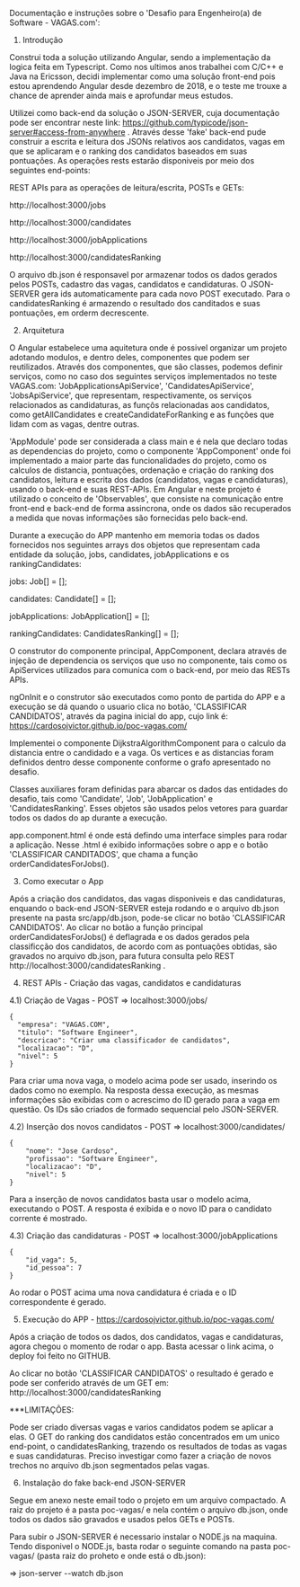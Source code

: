 Documentação e instruções sobre o 'Desafio para Engenheiro(a) de Software - VAGAS.com':

1) Introdução

Construi toda a solução utilizando Angular, sendo a implementação da logica feita em Typescript. Como nos ultimos anos trabalhei com C/C++ e Java na Ericsson, decidi implementar como uma solução front-end pois estou aprendendo Angular desde dezembro de 2018, e o teste me trouxe a chance de aprender ainda mais e aprofundar meus estudos.

Utilizei como back-end da solução o JSON-SERVER, cuja documentação pode ser encontrar neste link:
https://github.com/typicode/json-server#access-from-anywhere . Através desse 'fake' back-end pude construir a escrita e leitura dos JSONs relativos aos candidatos, vagas em que se aplicaram e o ranking dos candidatos baseados em suas pontuações. As operações rests estarão disponiveis por meio dos seguintes end-points:

REST APIs para as operações de leitura/escrita, POSTs e GETs:

http://localhost:3000/jobs

http://localhost:3000/candidates 

http://localhost:3000/jobApplications 

http://localhost:3000/candidatesRanking 

O arquivo db.json é responsavel por armazenar todos os dados gerados pelos POSTs, cadastro das vagas, candidatos e candidaturas. O JSON-SERVER gera ids automaticamente para cada novo POST executado. Para o candidatesRanking é armazendo o resultado dos canditados e suas pontuações, em orderm decrescente. 

2) Arquitetura

O Angular estabelece uma aquitetura onde é possivel organizar um projeto adotando modulos, e dentro deles, componentes que podem ser reutilizados. Através dos componentes, que são classes, podemos definir serviços, como no caso dos seguintes serviços implementados no teste VAGAS.com: 'JobApplicationsApiService', 'CandidatesApiService', 'JobsApiService', que representam, respectivamente, os serviços relacionados as candidaturas, as funçõs relacionadas aos candidatos, como getAllCandidates e createCandidateForRanking e as funções que lidam com as vagas, dentre outras.

'AppModule' pode ser considerada a class main e é nela que declaro todas as dependencias do projeto, como o componente 'AppComponent' onde foi implementado a maior parte das funcionalidades do projeto, como os calculos de distancia, pontuações, ordenação e criação do ranking dos candidatos, leitura e escrita dos dados (candidatos, vagas e candidaturas), usando o back-end e suas REST-APIs. Em Angular e neste projeto é utilizado o conceito de 'Observables', que consiste na comunicação entre front-end e back-end de forma assincrona, onde os dados são recuperados a medida que novas informações são fornecidas pelo back-end.

Durante a execução do APP mantenho em memoria todas os dados fornecidos nos seguintes arrays dos objetos que representam cada entidade da solução, jobs, candidates, jobApplications e os rankingCandidates:

  jobs: Job[] = [];
  
  candidates: Candidate[] = [];
  
  jobApplications: JobApplication[] = [];
  
  rankingCandidates: CandidatesRanking[] = [];
  
O construtor do componente principal, AppComponent, declara através de injeção de dependencia os serviços que uso no componente, tais como os ApiServices utilizados para comunica com o back-end, por meio das RESTs APIs.

ngOnInit e o construtor são executados como ponto de partida do APP e a execução se dá quando o usuario clica no botão, 'CLASSIFICAR CANDIDATOS', através da pagina inicial do app, cujo link é: https://cardosojvictor.github.io/poc-vagas.com/

Implementei o componente DijkstraAlgorithmComponent para o calculo da distancia entre o candidado e a vaga. Os vertices e as distancias foram definidos dentro desse componente conforme o grafo apresentado no desafio.

Classes auxiliares foram definidas para abarcar os dados das entidades do desafio, tais como 'Candidate', 'Job', 'JobApplication' e 'CandidatesRanking'. Esses objetos são usados pelos vetores para guardar todos os dados do ap durante a execução.

app.component.html é onde está defindo uma interface simples para rodar a aplicação. Nesse .html é exibido informações sobre o app e o botão 'CLASSIFICAR CANDITADOS', que chama a função orderCandidatesForJobs().

3) Como executar o App

Após a criação dos candidatos, das vagas disponiveis e das candidaturas, enquando o back-end JSON-SERVER esteja rodando e o arquivo db.json presente na pasta src/app/db.json, pode-se clicar no botão 'CLASSIFICAR CANDIDATOS'. Ao clicar no botão a função principal orderCandidatesForJobs() é deflagrada e os dados gerados pela classificção dos candidatos, de acordo com as pontuações obtidas, são gravados no arquivo db.json, para futura consulta pelo REST http://localhost:3000/candidatesRanking .

4) REST APIs - Criação das vagas, candidatos e candidaturas

4.1) Criação de Vagas - POST => localhost:3000/jobs/

	{
      "empresa": "VAGAS.COM",
      "titulo": "Software Engineer",
      "descricao": "Criar uma classificador de candidatos",
      "localizacao": "D",
      "nivel": 5
    }

Para criar uma nova vaga, o modelo acima pode ser usado, inserindo os dados como no exemplo. Na resposta dessa execução, as mesmas informações são exibidas com o acrescimo do ID gerado para a vaga em questão. Os IDs são criados de formado sequencial pelo JSON-SERVER.

4.2) Inserção dos novos candidatos - POST => localhost:3000/candidates/

    {
        "nome": "Jose Cardoso",
        "profissao": "Software Engineer",
        "localizacao": "D",
        "nivel": 5
    }

Para a inserção de novos candidatos basta usar o modelo acima, executando o POST. A resposta é exibida e o novo ID para o candidato corrente é mostrado.

4.3) Criação das candidaturas - POST => localhost:3000/jobApplications

	{
		"id_vaga": 5,
		"id_pessoa": 7
	}

Ao rodar o POST acima uma nova candidatura é criada e o ID correspondente é gerado.

5) Execução do APP - https://cardosojvictor.github.io/poc-vagas.com/

Após a criação de todos os dados, dos candidatos, vagas e candidaturas, agora chegou o momento de rodar o app. Basta acessar o link acima, o deploy foi feito no GITHUB.

Ao clicar no botão 'CLASSIFICAR CANDIDATOS' o resultado é gerado e pode ser conferido através de um GET em:
http://localhost:3000/candidatesRanking

***LIMITAÇÕES:

Pode ser criado diversas vagas e varios candidatos podem se aplicar a elas. O GET do ranking dos candidatos estão concentrados em um unico end-point, o candidatesRanking, trazendo os resultados de todas as vagas e suas candidaturas. Preciso investigar como fazer a criação de novos trechos no arquivo db.json segmentados pelas vagas.


6) Instalação do fake back-end JSON-SERVER

Segue em anexo neste email todo o projeto em um arquivo compactado. A raiz do projeto é a pasta poc-vagas/ e nela contém o arquivo db.json, onde todos os dados são gravados e usados pelos GETs e POSTs.

Para subir o JSON-SERVER é necessario instalar o NODE.js na maquina. Tendo disponivel o NODE.js, basta rodar o seguinte comando na pasta poc-vagas/ (pasta raiz do proheto e onde está o db.json):

=> json-server --watch db.json
